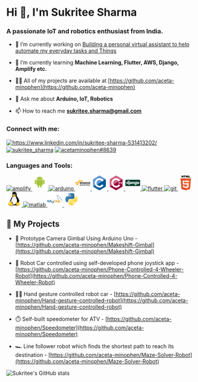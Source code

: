 <h1 align="left">Hi 👋, I'm Sukritee Sharma</h1> 
<h3 align="left">A passionate IoT and robotics enthusiast from India.</h3>


- 🔭 I’m currently working on [Building a personal virtual assistant to help automate my everyday tasks and Things](https://github.com/aceta-minophen/Room-Automation)

- 🌱 I’m currently learning **Machine Learning, Flutter, AWS, Django, Amplify etc.**

- 👨‍💻 All of my projects are available at [https://github.com/aceta-minophen](https://github.com/aceta-minophen)

- 💬 Ask me about **Arduino, IoT, Robotics**

- 📫 How to reach me **sukritee.sharma@gmail.com**

<h3 align="left">Connect with me:</h3>
<p align="left">
<a href="https://linkedin.com/in/https://www.linkedin.com/in/sukritee-sharma-531413202/" target="blank"><img align="center" src="https://raw.githubusercontent.com/rahuldkjain/github-profile-readme-generator/master/src/images/icons/Social/linked-in-alt.svg" alt="https://www.linkedin.com/in/sukritee-sharma-531413202/" height="30" width="40" /></a>
<a href="https://instagram.com/sukritee_sharma" target="blank"><img align="center" src="https://raw.githubusercontent.com/rahuldkjain/github-profile-readme-generator/master/src/images/icons/Social/instagram.svg" alt="sukritee_sharma" height="30" width="40" /></a>
<a href="https://discord.gg/acetaminophen#8639" target="blank"><img align="center" src="https://raw.githubusercontent.com/rahuldkjain/github-profile-readme-generator/master/src/images/icons/Social/discord.svg" alt="acetaminophen#8639" height="30" width="40" /></a>
</p>

<h3 align="left">Languages and Tools:</h3>
<p align="left"> <a href="https://aws.amazon.com/amplify/" target="_blank" rel="noreferrer"> <img src="https://docs.amplify.aws/assets/logo-dark.svg" alt="amplify" width="40" height="40"/> </a> <a href="https://developer.android.com" target="_blank" rel="noreferrer"> <img src="https://raw.githubusercontent.com/devicons/devicon/master/icons/android/android-original-wordmark.svg" alt="android" width="40" height="40"/> </a> <a href="https://www.arduino.cc/" target="_blank" rel="noreferrer"> <img src="https://cdn.worldvectorlogo.com/logos/arduino-1.svg" alt="arduino" width="40" height="40"/> </a> <a href="https://aws.amazon.com" target="_blank" rel="noreferrer"> <img src="https://raw.githubusercontent.com/devicons/devicon/master/icons/amazonwebservices/amazonwebservices-original-wordmark.svg" alt="aws" width="40" height="40"/> </a> <a href="https://www.cprogramming.com/" target="_blank" rel="noreferrer"> <img src="https://raw.githubusercontent.com/devicons/devicon/master/icons/c/c-original.svg" alt="c" width="40" height="40"/> </a> <a href="https://www.w3schools.com/cpp/" target="_blank" rel="noreferrer"> <img src="https://raw.githubusercontent.com/devicons/devicon/master/icons/cplusplus/cplusplus-original.svg" alt="cplusplus" width="40" height="40"/> </a> <a href="https://www.djangoproject.com/" target="_blank" rel="noreferrer"> <img src="https://raw.githubusercontent.com/devicons/devicon/master/icons/django/django-original.svg" alt="django" width="40" height="40"/> </a> <a href="https://flutter.dev" target="_blank" rel="noreferrer"> <img src="https://www.vectorlogo.zone/logos/flutterio/flutterio-icon.svg" alt="flutter" width="40" height="40"/> </a> <a href="https://git-scm.com/" target="_blank" rel="noreferrer"> <img src="https://www.vectorlogo.zone/logos/git-scm/git-scm-icon.svg" alt="git" width="40" height="40"/> </a> <a href="https://www.w3.org/html/" target="_blank" rel="noreferrer"> <img src="https://raw.githubusercontent.com/devicons/devicon/master/icons/html5/html5-original-wordmark.svg" alt="html5" width="40" height="40"/> </a> <a href="https://www.linux.org/" target="_blank" rel="noreferrer"> <img src="https://raw.githubusercontent.com/devicons/devicon/master/icons/linux/linux-original.svg" alt="linux" width="40" height="40"/> </a> <a href="https://www.mathworks.com/" target="_blank" rel="noreferrer"> <img src="https://upload.wikimedia.org/wikipedia/commons/2/21/Matlab_Logo.png" alt="matlab" width="40" height="40"/> </a> <a href="https://www.mysql.com/" target="_blank" rel="noreferrer"> <img src="https://raw.githubusercontent.com/devicons/devicon/master/icons/mysql/mysql-original-wordmark.svg" alt="mysql" width="40" height="40"/> </a> <a href="https://www.python.org" target="_blank" rel="noreferrer"> <img src="https://raw.githubusercontent.com/devicons/devicon/master/icons/python/python-original.svg" alt="python" width="40" height="40"/> </a> </p>

## 🔧 My Projects 
- 🎥 Prototype Camera Gimbal Using Arduino Uno - [https://github.com/aceta-minophen/Makeshift-Gimbal](https://github.com/aceta-minophen/Makeshift-Gimbal)


- 🚙 Robot Car controlled using self-developed phone joystick app - [https://github.com/aceta-minophen/Phone-Controlled-4-Wheeler-Robot](https://github.com/aceta-minophen/Phone-Controlled-4-Wheeler-Robot)

- 🧤🚙 Hand gesture controlled robot car - [https://github.com/aceta-minophen/Hand-gesture-controlled-robot](https://github.com/aceta-minophen/Hand-gesture-controlled-robot)

- ⏱️ Self-built speedometer for ATV - [https://github.com/aceta-minophen/Speedometer](https://github.com/aceta-minophen/Speedometer)

- 🏎️ Line follower robot which finds the shortest path to reach its destination - [https://github.com/aceta-minophen/Maze-Solver-Robot](https://github.com/aceta-minophen/Maze-Solver-Robot)

![Sukritee's GitHub stats](https://github-readme-stats.vercel.app/api?username=aceta-minophen&show_icons=true&theme=radical)
